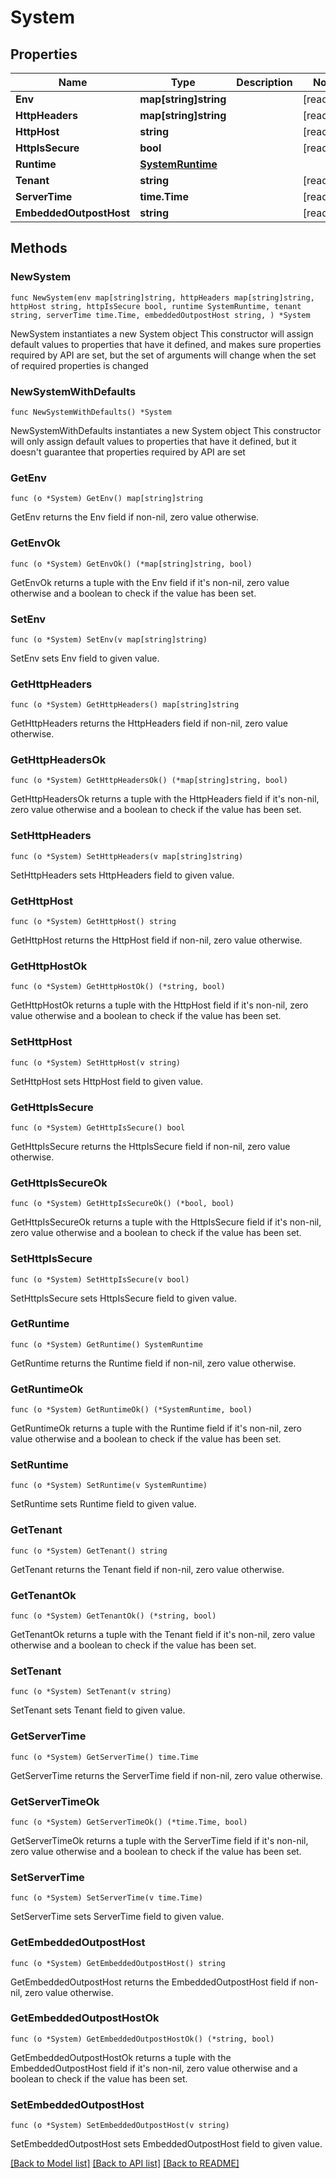 # System

## Properties

Name | Type | Description | Notes
------------ | ------------- | ------------- | -------------
**Env** | **map[string]string** |  | [readonly] 
**HttpHeaders** | **map[string]string** |  | [readonly] 
**HttpHost** | **string** |  | [readonly] 
**HttpIsSecure** | **bool** |  | [readonly] 
**Runtime** | [**SystemRuntime**](SystemRuntime.md) |  | 
**Tenant** | **string** |  | [readonly] 
**ServerTime** | **time.Time** |  | [readonly] 
**EmbeddedOutpostHost** | **string** |  | [readonly] 

## Methods

### NewSystem

`func NewSystem(env map[string]string, httpHeaders map[string]string, httpHost string, httpIsSecure bool, runtime SystemRuntime, tenant string, serverTime time.Time, embeddedOutpostHost string, ) *System`

NewSystem instantiates a new System object
This constructor will assign default values to properties that have it defined,
and makes sure properties required by API are set, but the set of arguments
will change when the set of required properties is changed

### NewSystemWithDefaults

`func NewSystemWithDefaults() *System`

NewSystemWithDefaults instantiates a new System object
This constructor will only assign default values to properties that have it defined,
but it doesn't guarantee that properties required by API are set

### GetEnv

`func (o *System) GetEnv() map[string]string`

GetEnv returns the Env field if non-nil, zero value otherwise.

### GetEnvOk

`func (o *System) GetEnvOk() (*map[string]string, bool)`

GetEnvOk returns a tuple with the Env field if it's non-nil, zero value otherwise
and a boolean to check if the value has been set.

### SetEnv

`func (o *System) SetEnv(v map[string]string)`

SetEnv sets Env field to given value.


### GetHttpHeaders

`func (o *System) GetHttpHeaders() map[string]string`

GetHttpHeaders returns the HttpHeaders field if non-nil, zero value otherwise.

### GetHttpHeadersOk

`func (o *System) GetHttpHeadersOk() (*map[string]string, bool)`

GetHttpHeadersOk returns a tuple with the HttpHeaders field if it's non-nil, zero value otherwise
and a boolean to check if the value has been set.

### SetHttpHeaders

`func (o *System) SetHttpHeaders(v map[string]string)`

SetHttpHeaders sets HttpHeaders field to given value.


### GetHttpHost

`func (o *System) GetHttpHost() string`

GetHttpHost returns the HttpHost field if non-nil, zero value otherwise.

### GetHttpHostOk

`func (o *System) GetHttpHostOk() (*string, bool)`

GetHttpHostOk returns a tuple with the HttpHost field if it's non-nil, zero value otherwise
and a boolean to check if the value has been set.

### SetHttpHost

`func (o *System) SetHttpHost(v string)`

SetHttpHost sets HttpHost field to given value.


### GetHttpIsSecure

`func (o *System) GetHttpIsSecure() bool`

GetHttpIsSecure returns the HttpIsSecure field if non-nil, zero value otherwise.

### GetHttpIsSecureOk

`func (o *System) GetHttpIsSecureOk() (*bool, bool)`

GetHttpIsSecureOk returns a tuple with the HttpIsSecure field if it's non-nil, zero value otherwise
and a boolean to check if the value has been set.

### SetHttpIsSecure

`func (o *System) SetHttpIsSecure(v bool)`

SetHttpIsSecure sets HttpIsSecure field to given value.


### GetRuntime

`func (o *System) GetRuntime() SystemRuntime`

GetRuntime returns the Runtime field if non-nil, zero value otherwise.

### GetRuntimeOk

`func (o *System) GetRuntimeOk() (*SystemRuntime, bool)`

GetRuntimeOk returns a tuple with the Runtime field if it's non-nil, zero value otherwise
and a boolean to check if the value has been set.

### SetRuntime

`func (o *System) SetRuntime(v SystemRuntime)`

SetRuntime sets Runtime field to given value.


### GetTenant

`func (o *System) GetTenant() string`

GetTenant returns the Tenant field if non-nil, zero value otherwise.

### GetTenantOk

`func (o *System) GetTenantOk() (*string, bool)`

GetTenantOk returns a tuple with the Tenant field if it's non-nil, zero value otherwise
and a boolean to check if the value has been set.

### SetTenant

`func (o *System) SetTenant(v string)`

SetTenant sets Tenant field to given value.


### GetServerTime

`func (o *System) GetServerTime() time.Time`

GetServerTime returns the ServerTime field if non-nil, zero value otherwise.

### GetServerTimeOk

`func (o *System) GetServerTimeOk() (*time.Time, bool)`

GetServerTimeOk returns a tuple with the ServerTime field if it's non-nil, zero value otherwise
and a boolean to check if the value has been set.

### SetServerTime

`func (o *System) SetServerTime(v time.Time)`

SetServerTime sets ServerTime field to given value.


### GetEmbeddedOutpostHost

`func (o *System) GetEmbeddedOutpostHost() string`

GetEmbeddedOutpostHost returns the EmbeddedOutpostHost field if non-nil, zero value otherwise.

### GetEmbeddedOutpostHostOk

`func (o *System) GetEmbeddedOutpostHostOk() (*string, bool)`

GetEmbeddedOutpostHostOk returns a tuple with the EmbeddedOutpostHost field if it's non-nil, zero value otherwise
and a boolean to check if the value has been set.

### SetEmbeddedOutpostHost

`func (o *System) SetEmbeddedOutpostHost(v string)`

SetEmbeddedOutpostHost sets EmbeddedOutpostHost field to given value.



[[Back to Model list]](../README.md#documentation-for-models) [[Back to API list]](../README.md#documentation-for-api-endpoints) [[Back to README]](../README.md)


